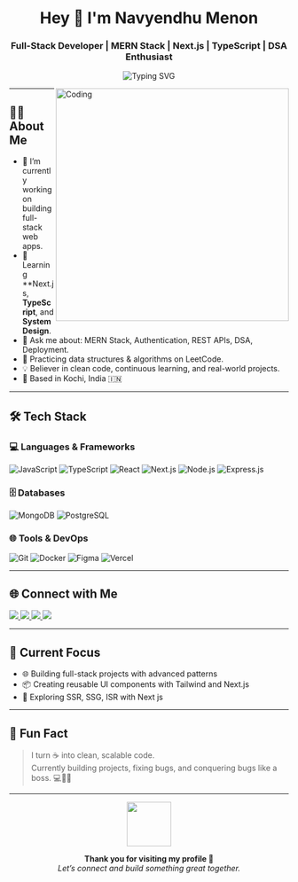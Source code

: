 <h1 align="center">Hey 👋 I'm Navyendhu Menon</h1>
<h3 align="center">Full-Stack Developer | MERN Stack | Next.js | TypeScript | DSA Enthusiast</h3>

<p align="center">
  <img src="https://readme-typing-svg.demolab.com?font=Fira+Code&pause=1000&color=00F5FF&center=true&vCenter=true&width=500&lines=Welcome+to+my+GitHub!;Passionate+about+web+development;Learning+Next.js+and+TypeScript;Let's+connect+and+collaborate!+🤝" alt="Typing SVG" />
</p>

<img align="right" alt="Coding" width="420" src="https://cdn.dribbble.com/users/1162077/screenshots/3848914/programmer.gif" />

---

## 👨‍💻 About Me

- 🔭 I’m currently working on building full-stack web apps.
- 🌱 Learning **Next.js, **TypeScript**, and **System Design**.
- 💬 Ask me about: MERN Stack, Authentication, REST APIs, DSA, Deployment.
- 🧠 Practicing data structures & algorithms on LeetCode.
- 💡 Believer in clean code, continuous learning, and real-world projects.
- 📍 Based in Kochi, India 🇮🇳

---

## 🛠️ Tech Stack

### 💻 Languages & Frameworks
![JavaScript](https://img.shields.io/badge/-JavaScript-F7DF1E?style=flat&logo=javascript&logoColor=black)
![TypeScript](https://img.shields.io/badge/-TypeScript-3178C6?style=flat&logo=typescript&logoColor=white)
![React](https://img.shields.io/badge/-React-61DAFB?style=flat&logo=react&logoColor=black)
![Next.js](https://img.shields.io/badge/-Next.js-000000?style=flat&logo=nextdotjs)
![Node.js](https://img.shields.io/badge/-Node.js-339933?style=flat&logo=node.js&logoColor=white)
![Express.js](https://img.shields.io/badge/-Express.js-000000?style=flat&logo=express&logoColor=white)

### 🗄️ Databases
![MongoDB](https://img.shields.io/badge/-MongoDB-47A248?style=flat&logo=mongodb&logoColor=white)
![PostgreSQL](https://img.shields.io/badge/-PostgreSQL-336791?style=flat&logo=postgresql&logoColor=white)

### 🌐 Tools & DevOps
![Git](https://img.shields.io/badge/-Git-F05032?style=flat&logo=git&logoColor=white)
![Docker](https://img.shields.io/badge/-Docker-2496ED?style=flat&logo=docker&logoColor=white)
![Figma](https://img.shields.io/badge/-Figma-F24E1E?style=flat&logo=figma&logoColor=white)
![Vercel](https://img.shields.io/badge/-Vercel-000000?style=flat&logo=vercel&logoColor=white)

---

## 🌐 Connect with Me

<p align="left">
  <a href="https://www.linkedin.com/in/navyendhu-menon-0074231b2/" target="_blank">
    <img src="https://img.shields.io/badge/-LinkedIn-blue?style=for-the-badge&logo=linkedin" />
  </a>
  <a href="https://leetcode.com/u/navyendhummenon/" target="_blank">
    <img src="https://img.shields.io/badge/-LeetCode-black?style=for-the-badge&logo=leetcode" />
  </a>
  <a href="https://www.instagram.com/stories.by.navyendhu/" target="_blank">
    <img src="https://img.shields.io/badge/-Instagram-E4405F?style=for-the-badge&logo=instagram&logoColor=white" />
  </a>
  <a href="mailto:navyendhummenon@gmail.com">
    <img src="https://img.shields.io/badge/-Gmail-D14836?style=for-the-badge&logo=gmail&logoColor=white" />
  </a>
</p>

---

## 🎯 Current Focus

- 🌐 Building full-stack projects with advanced patterns
- 📦 Creating reusable UI components with Tailwind and Next.js
- 🔐 Exploring SSR, SSG, ISR with Next js

---

## 🧠 Fun Fact

> I turn ☕ into clean, scalable code.  
> Currently building projects, fixing bugs, and conquering bugs like a boss. 💻🐛🔥

---

<p align="center">
  <img src="https://media.giphy.com/media/3o7aD2saalBwwftBIY/giphy.gif" width="80" />
</p>

<p align="center">
  <b>Thank you for visiting my profile 🙌</b>
  <br />
  <i>Let’s connect and build something great together.</i>
</p>
